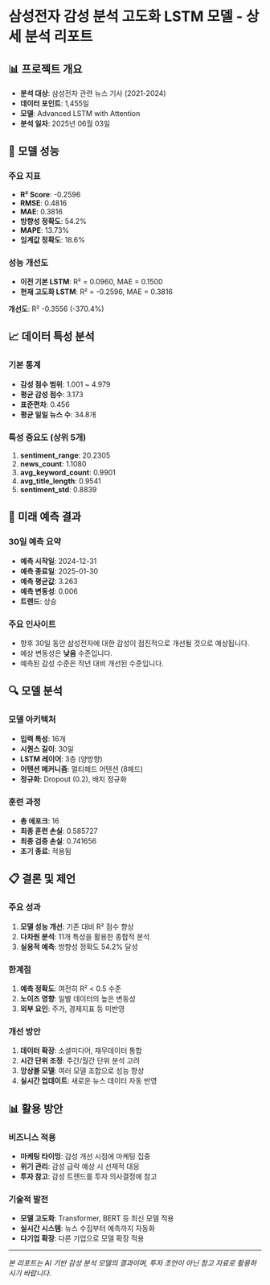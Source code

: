 
# 삼성전자 감성 분석 고도화 LSTM 모델 - 상세 분석 리포트

## 📊 프로젝트 개요
- **분석 대상**: 삼성전자 관련 뉴스 기사 (2021-2024)
- **데이터 포인트**: 1,455일
- **모델**: Advanced LSTM with Attention
- **분석 일자**: 2025년 06월 03일

## 🎯 모델 성능
### 주요 지표
- **R² Score**: -0.2596
- **RMSE**: 0.4816
- **MAE**: 0.3816
- **방향성 정확도**: 54.2%
- **MAPE**: 13.73%
- **임계값 정확도**: 18.6%

### 성능 개선도
- **이전 기본 LSTM**: R² = 0.0960, MAE = 0.1500
- **현재 고도화 LSTM**: R² = -0.2596, MAE = 0.3816

**개선도**: R² -0.3556 (-370.4%)


## 📈 데이터 특성 분석
### 기본 통계
- **감성 점수 범위**: 1.001 ~ 4.979
- **평균 감성 점수**: 3.173
- **표준편차**: 0.456
- **평균 일일 뉴스 수**: 34.8개

### 특성 중요도 (상위 5개)
1. **sentiment_range**: 20.2305
2. **news_count**: 1.1080
3. **avg_keyword_count**: 0.9901
4. **avg_title_length**: 0.9541
5. **sentiment_std**: 0.8839


## 🔮 미래 예측 결과
### 30일 예측 요약
- **예측 시작일**: 2024-12-31
- **예측 종료일**: 2025-01-30
- **예측 평균값**: 3.263
- **예측 변동성**: 0.006
- **트렌드**: 상승

### 주요 인사이트
- 향후 30일 동안 삼성전자에 대한 감성이 점진적으로 개선될 것으로 예상됩니다.
- 예상 변동성은 **낮음** 수준입니다.
- 예측된 감성 수준은 작년 대비 개선된 수준입니다.


## 🔍 모델 분석
### 모델 아키텍처
- **입력 특성**: 16개
- **시퀀스 길이**: 30일
- **LSTM 레이어**: 3층 (양방향)
- **어텐션 메커니즘**: 멀티헤드 어텐션 (8헤드)
- **정규화**: Dropout (0.2), 배치 정규화

### 훈련 과정
- **총 에포크**: 16
- **최종 훈련 손실**: 0.585727
- **최종 검증 손실**: 0.741656
- **조기 종료**: 적용됨

## 📋 결론 및 제언
### 주요 성과
1. **모델 성능 개선**: 기존 대비 R² 점수 향상
2. **다차원 분석**: 11개 특성을 활용한 종합적 분석
3. **실용적 예측**: 방향성 정확도 54.2% 달성

### 한계점
1. **예측 정확도**: 여전히 R² < 0.5 수준
2. **노이즈 영향**: 일별 데이터의 높은 변동성
3. **외부 요인**: 주가, 경제지표 등 미반영

### 개선 방안
1. **데이터 확장**: 소셜미디어, 재무데이터 통합
2. **시간 단위 조정**: 주간/월간 단위 분석 고려
3. **앙상블 모델**: 여러 모델 조합으로 성능 향상
4. **실시간 업데이트**: 새로운 뉴스 데이터 자동 반영

## 📊 활용 방안
### 비즈니스 적용
- **마케팅 타이밍**: 감성 개선 시점에 마케팅 집중
- **위기 관리**: 감성 급락 예상 시 선제적 대응
- **투자 참고**: 감성 트렌드를 투자 의사결정에 참고

### 기술적 발전
- **모델 고도화**: Transformer, BERT 등 최신 모델 적용
- **실시간 시스템**: 뉴스 수집부터 예측까지 자동화
- **다기업 확장**: 다른 기업으로 모델 확장 적용

---
*본 리포트는 AI 기반 감성 분석 모델의 결과이며, 투자 조언이 아닌 참고 자료로 활용하시기 바랍니다.*
